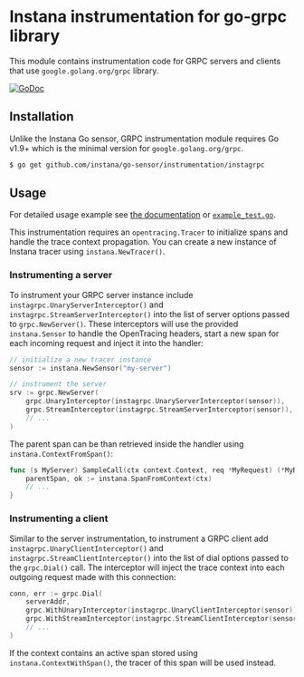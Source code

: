 Instana instrumentation for go-grpc library
===========================================

This module contains instrumentation code for GRPC servers and clients that use `google.golang.org/grpc` library.

[![GoDoc](https://img.shields.io/static/v1?label=godoc&message=reference&color=blue)][godoc]

Installation
------------

Unlike the Instana Go sensor, GRPC instrumentation module requires Go v1.9+ which is the minimal version for `google.golang.org/grpc`.

```bash
$ go get github.com/instana/go-sensor/instrumentation/instagrpc
```

Usage
-----

For detailed usage example see [the documentation][godoc] or [`example_test.go`](./example_test.go).

This instrumentation requires an `opentracing.Tracer` to initialize spans and handle the trace context propagation.
You can create a new instance of Instana tracer using `instana.NewTracer()`.

### Instrumenting a server

To instrument your GRPC server instance include `instagrpc.UnaryServerInterceptor()` and `instagrpc.StreamServerInterceptor()`
into the list of server options passed to `grpc.NewServer()`. These interceptors will use the provided `instana.Sensor` to
handle the OpenTracing headers, start a new span for each incoming request and inject it into the handler:

```go
// initialize a new tracer instance
sensor := instana.NewSensor("my-server")

// instrument the server
srv := grpc.NewServer(
	grpc.UnaryInterceptor(instagrpc.UnaryServerInterceptor(sensor)),
	grpc.StreamInterceptor(instagrpc.StreamServerInterceptor(sensor)),
	// ...
)
```

The parent span can be than retrieved inside the handler using `instana.ContextFromSpan()`:

```go
func (s MyServer) SampleCall(ctx context.Context, req *MyRequest) (*MyResponse, error) {
	parentSpan, ok := instana.SpanFromContext(ctx)
	// ...
}
```

### Instrumenting a client

Similar to the server instrumentation, to instrument a GRPC client add `instagrpc.UnaryClientInterceptor()` and
`instagrpc.StreamClientInterceptor()` into the list of dial options passed to the `grpc.Dial()` call. The interceptor
will inject the trace context into each outgoing request made with this connection:

```go
conn, err := grpc.Dial(
	serverAddr,
	grpc.WithUnaryInterceptor(instagrpc.UnaryClientInterceptor(sensor)),
	grpc.WithStreamInterceptor(instagrpc.StreamClientInterceptor(sensor)),
	// ...
)
```

If the context contains an active span stored using `instana.ContextWithSpan()`, the tracer of this span will be used instead.

[godoc]: https://pkg.go.dev/github.com/instana/go-sensor/instrumentation/instagrpc
